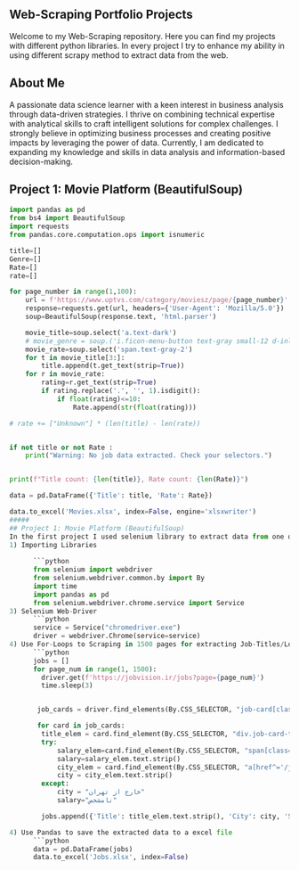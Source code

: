 ## Web-Scraping Portfolio Projects
Welcome to my Web-Scraping repository. Here you can find my projects with different python libraries. In every project I try to enhance my ability in using different scrapy method to extract
data from the web.

## About Me
A passionate data science learner with a keen interest in business analysis through data-driven strategies. I thrive on combining technical expertise with analytical skills to craft intelligent solutions for complex challenges. I strongly believe in optimizing business processes and creating positive impacts by leveraging the power of data. Currently, I am dedicated to expanding my knowledge and skills in data analysis and information-based decision-making.

## Project 1: Movie Platform (BeautifulSoup)

```python
import pandas as pd
from bs4 import BeautifulSoup
import requests
from pandas.core.computation.ops import isnumeric

title=[]
Genre=[]
Rate=[]
rate=[]

for page_number in range(1,100):
    url = f'https://www.uptvs.com/category/moviesz/page/{page_number}'
    response=requests.get(url, headers={'User-Agent': 'Mozilla/5.0'})
    soup=BeautifulSoup(response.text, 'html.parser')

    movie_title=soup.select('a.text-dark')
    # movie_genre = soup.('i.ficon-menu-button text-gray small-12 d-inline-block pl-1')
    movie_rate=soup.select('span.text-gray-2')
    for t in movie_title[3:]:
        title.append(t.get_text(strip=True))
    for r in movie_rate:
        rating=r.get_text(strip=True)
        if rating.replace('.', '', 1).isdigit():
            if float(rating)<=10:
                Rate.append(str(float(rating)))

# rate += ["Unknown"] * (len(title) - len(rate))


if not title or not Rate :
    print("Warning: No job data extracted. Check your selectors.")


print(f"Title count: {len(title)}, Rate count: {len(Rate)}")

data = pd.DataFrame({'Title': title, 'Rate': Rate})

data.to_excel('Movies.xlsx', index=False, engine='xlsxwriter')
#####
## Project 1: Movie Platform (BeautifulSoup)
In the first project I used selenium library to extract data from one of the main job search platform. Here are the steps I took in this project:
1) Importing Libraries
   
      ```python
      from selenium import webdriver
      from selenium.webdriver.common.by import By
      import time
      import pandas as pd
      from selenium.webdriver.chrome.service import Service
3) Selenium Web-Driver
      ```python
      service = Service("chromedriver.exe")
      driver = webdriver.Chrome(service=service)
4) Use For-Loops to Scraping in 1500 pages for extracting Job-Titles/Locations/Salaries
      ```python
      jobs = []
      for page_num in range(1, 1500):
        driver.get(f'https://jobvision.ir/jobs?page={page_num}')
        time.sleep(3)


       job_cards = driver.find_elements(By.CSS_SELECTOR, "job-card[class='col-12 row cursor px-0 ng-star-inserted']")

       for card in job_cards:
        title_elem = card.find_element(By.CSS_SELECTOR, "div.job-card-title")
        try:
            salary_elem=card.find_element(By.CSS_SELECTOR, "span[class='font-size-12px']")
            salary=salary_elem.text.strip()
            city_elem = card.find_element(By.CSS_SELECTOR, "a[href^='/jobs/category/in-all-cities']")
            city = city_elem.text.strip()
        except:
            city = "خارج از تهران"
            salary="نامشخص"

        jobs.append({'Title': title_elem.text.strip(), 'City': city, 'Salary': salary})

4) Use Pandas to save the extracted data to a excel file
      ```python
      data = pd.DataFrame(jobs)
      data.to_excel('Jobs.xlsx', index=False)


